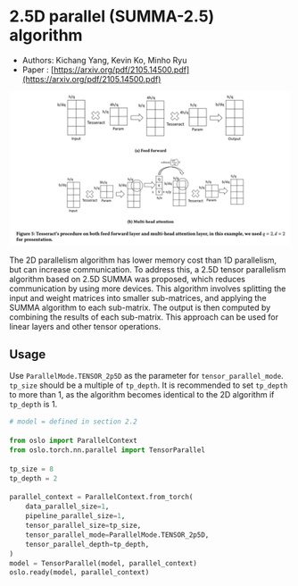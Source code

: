 # 2.5D parallel (SUMMA-2.5) algorithm
- Authors: Kichang Yang, Kevin Ko, Minho Ryu
- Paper : [https://arxiv.org/pdf/2105.14500.pdf](https://arxiv.org/pdf/2105.14500.pdf)

![image.png](2p5d_image/2p5d.png)

The 2D parallelism algorithm has lower memory cost than 1D parallelism, but can increase communication. To address this, a 2.5D tensor parallelism algorithm based on 2.5D SUMMA was proposed, which reduces communication by using more devices. This algorithm involves splitting the input and weight matrices into smaller sub-matrices, and applying the SUMMA algorithm to each sub-matrix. The output is then computed by combining the results of each sub-matrix. This approach can be used for linear layers and other tensor operations.

## Usage

Use `ParallelMode.TENSOR_2p5D` as the parameter for `tensor_parallel_mode`. `tp_size` should be a multiple of `tp_depth`. 
It is recommended to set `tp_depth` to more than 1, as the algorithm becomes identical to the 2D algorithm if `tp_depth` is 1.

```python
# model = defined in section 2.2

from oslo import ParallelContext
from oslo.torch.nn.parallel import TensorParallel

tp_size = 8
tp_depth = 2

parallel_context = ParallelContext.from_torch(
    data_parallel_size=1,
    pipeline_parallel_size=1,
    tensor_parallel_size=tp_size,
    tensor_parallel_mode=ParallelMode.TENSOR_2p5D,
    tensor_parallel_depth=tp_depth,
)
model = TensorParallel(model, parallel_context)
oslo.ready(model, parallel_context)
```